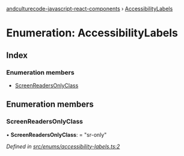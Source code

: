 [andculturecode-javascript-react-components](../README.md) › [AccessibilityLabels](accessibilitylabels.md)

# Enumeration: AccessibilityLabels

## Index

### Enumeration members

* [ScreenReadersOnlyClass](accessibilitylabels.md#screenreadersonlyclass)

## Enumeration members

###  ScreenReadersOnlyClass

• **ScreenReadersOnlyClass**: = "sr-only"

*Defined in [src/enums/accessibility-labels.ts:2](https://github.com/AndcultureCode/AndcultureCode.JavaScript.React.Components/blob/059eef4/src/enums/accessibility-labels.ts#L2)*
